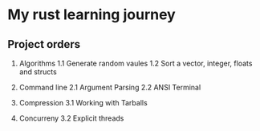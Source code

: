 # My rust learning journey


## Project orders

1. Algorithms
    1.1 Generate random vaules
    1.2 Sort a vector, integer, floats and structs

2. Command line
    2.1 Argument Parsing
    2.2 ANSI Terminal

3. Compression
    3.1 Working with Tarballs

4. Concurreny
    3.2 Explicit threads
